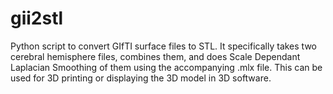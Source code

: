 # gii2stl
Python script to convert GIfTI surface files to STL. It specifically takes two cerebral hemisphere files, combines them, and does Scale Dependant Laplacian Smoothing of them using the accompanying .mlx file. This can be used for 3D printing or displaying the 3D model in 3D software.
